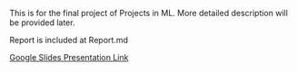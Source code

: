 This is for the final project of Projects in ML. More detailed description will be provided later. 

Report is included at Report.md

[Google Slides Presentation Link](https://docs.google.com/presentation/d/1HBJzE3sBF__nWo_nvdz2x2-s_ws9i6HC/edit?usp=sharing&ouid=108357174084582086995&rtpof=true&sd=true)
